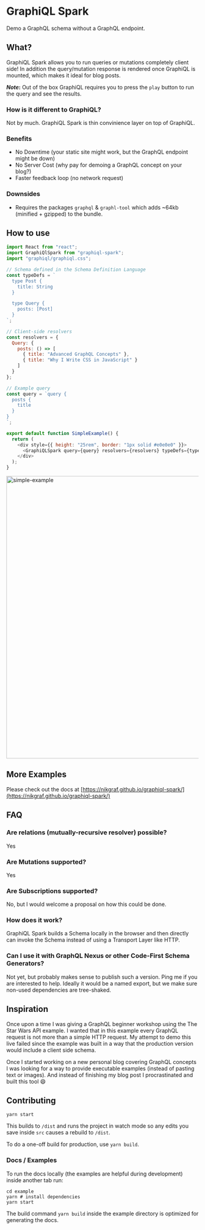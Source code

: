 # GraphiQL Spark

Demo a GraphQL schema without a GraphQL endpoint.

## What?

GraphiQL Spark allows you to run queries or mutations completely client side! In addition the query/mutation response is rendered once GraphiQL is mounted, which makes it ideal for blog posts.

**_Note_:** Out of the box GraphiQL requires you to press the `play` button to run the query and see the results.

### How is it different to GraphiQL?

Not by much. GraphiQL Spark is thin convinience layer on top of GraphiQL.

### Benefits

- No Downtime (your static site might work, but the GraphQL endpoint might be down)
- No Server Cost (why pay for demoing a GraphQL concept on your blog?)
- Faster feedback loop (no network request)

### Downsides

- Requires the packages `graphql` & `graphl-tool` which adds ~64kb (minified + gzipped) to the bundle.

## How to use

```js
import React from "react";
import GraphiQlSpark from "graphiql-spark";
import "graphiql/graphiql.css";

// Schema defined in the Schema Definition Language
const typeDefs = `
  type Post {
    title: String
  }

  type Query {
    posts: [Post]
  }
`;

// Client-side resolvers
const resolvers = {
  Query: {
    posts: () => [
      { title: "Advanced GraphQL Concepts" },
      { title: "Why I Write CSS in JavaScript" }
    ]
  }
};

// Example query
const query = `query {
  posts {
    title
  }
}
`;

export default function SimpleExample() {
  return (
    <div style={{ height: "25rem", border: "1px solid #e0e0e0" }}>
      <GraphiQLSpark query={query} resolvers={resolvers} typeDefs={typeDefs} />
    </div>
  );
}
```

<img width="738" alt="simple-example" src="https://user-images.githubusercontent.com/223045/68088624-41c19800-fe61-11e9-97ef-d5f71b3c924c.png">

## More Examples

Please check out the docs at [https://nikgraf.github.io/graphiql-spark/](https://nikgraf.github.io/graphiql-spark/)

## FAQ

### Are relations (mutually-recursive resolver) possible?

Yes

### Are Mutations supported?

Yes

### Are Subscriptions supported?

No, but I would welcome a proposal on how this could be done.

### How does it work?

GraphiQL Spark builds a Schema locally in the browser and then directly can invoke the Schema instead of using a Transport Layer like HTTP.

### Can I use it with GraphQL Nexus or other Code-First Schema Generators?

Not yet, but probably makes sense to publish such a version. Ping me if you are interested to help. Ideally it would be a named export, but we make sure non-used dependencies are tree-shaked.

## Inspiration

Once upon a time I was giving a GraphQL beginner workshop using the The Star Wars API example. I wanted that in this example every GraphQL request is not more than a simple HTTP request. My attempt to demo this live failed since the example was built in a way that the production version would include a client side schema.

Once I started working on a new personal blog covering GraphQL concepts I was looking for a way to provide executable examples (instead of pasting text or images). And instead of finishing my blog post I procrastinated and built this tool 😄

## Contributing

```
yarn start
```

This builds to `/dist` and runs the project in watch mode so any edits you save inside `src` causes a rebuild to `/dist`.

To do a one-off build for production, use `yarn build`.

### Docs / Examples

To run the docs locally (the examples are helpful during development) inside another tab run:

```
cd example
yarn # install dependencies
yarn start
```

The build command `yarn build` inside the example directory is optimized for generating the docs.
